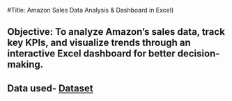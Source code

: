 #Title: Amazon Sales Data Analysis & Dashboard in Excel)
## Objective: To analyze Amazon’s sales data, track key KPIs, and visualize trends through an interactive Excel dashboard for better decision-making.

## Data used- <a href= "https://github.com/jencybalraj/Data-Analysis-Dashboard/blob/main/Amazon_Sales_Data%20.xlsx">Dataset</a>
